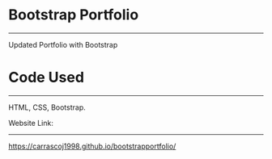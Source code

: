 # Bootstrap Portfolio  

----
Updated Portfolio with Bootstrap

# Code Used

-----
HTML, CSS, Bootstrap.


Website Link:

----
https://carrascoj1998.github.io/bootstrapportfolio/
